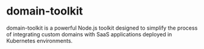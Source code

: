 # domain-toolkit
domain-toolkit is a powerful Node.js toolkit designed to simplify the process of integrating custom domains with SaaS applications deployed in Kubernetes environments. 

